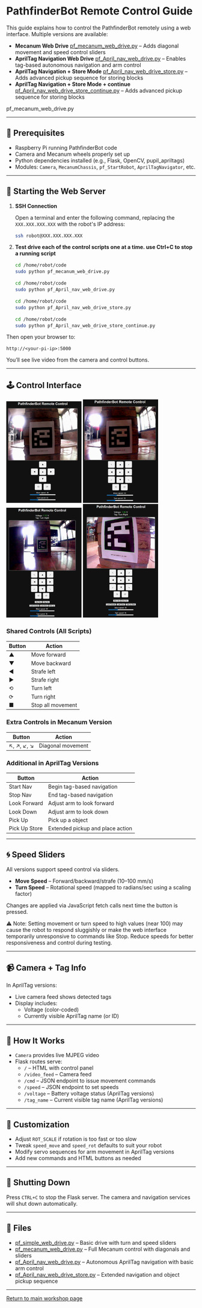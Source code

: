 # PathfinderBot Remote Control Guide

This guide explains how to control the PathfinderBot remotely using a web interface. Multiple versions are available:

- **Mecanum Web Drive** [pf_mecanum_web_drive.py](/code/pf_mecanum_web_drive.py) – Adds diagonal movement and speed control sliders
- **AprilTag Navigation Web Drive** [pf_April_nav_web_drive.py](/code/pf_April_nav_web_drive.py) – Enables tag-based autonomous navigation and arm control
- **AprilTag Navigation + Store Mode** [pf_April_nav_web_drive_store.py](/code/pf_April_nav_web_drive_store.py) – Adds advanced pickup sequence for storing blocks
- **AprilTag Navigation + Store Mode + continue** [pf_April_nav_web_drive_store_continue.py](/code/pf_April_nav_web_drive_store_continue.py) – Adds advanced pickup sequence for storing blocks

pf_mecanum_web_drive.py

---

## 🧰 Prerequisites

- Raspberry Pi running PathfinderBot code
- Camera and Mecanum wheels properly set up
- Python dependencies installed (e.g., Flask, OpenCV, pupil_apriltags)
- Modules: `Camera`, `MecanumChassis`, `pf_StartRobot`, `AprilTagNavigator`, etc.

---

## 🚀 Starting the Web Server

1. **SSH Connection**

   Open a terminal and enter the following command, replacing the `XXX.XXX.XXX.XXX` with the robot's IP address:
   ```bash
   ssh robot@XXX.XXX.XXX.XXX
   ```

2. **Test drive each of the control scripts one at a time.  use Ctrl+C to stop a running script**
     
   ```bash
   cd /home/robot/code
   sudo python pf_mecanum_web_drive.py
   ```
   
   
   ```bash
   cd /home/robot/code
   sudo python pf_April_nav_web_drive.py
   ```
   
   
   ```bash
   cd /home/robot/code
   sudo python pf_April_nav_web_drive_store.py
   ```

   ```bash
   cd /home/robot/code
   sudo python pf_April_nav_web_drive_store_continue.py
   ```

Then open your browser to:

```
http://<your-pi-ip>:5000
```

You’ll see live video from the camera and control buttons.

---

## 🕹️ Control Interface

  <img src="/zzimages/pf_simple_web_drive.jpg" width="200" >   <img src="/zzimages/pf_mecanum_web_drive.jpg" width="200" >   <img src="/zzimages/pf_April_nav_web_drive.jpg" width="200" >   <img src="/zzimages/pf_April_nav_web_drive_store.jpg" width="200" > 


### Shared Controls (All Scripts)

| Button         | Action               |
|----------------|----------------------|
| ▲              | Move forward         |
| ▼              | Move backward        |
| ◀              | Strafe left          |
| ▶              | Strafe right         |
| ⟲              | Turn left            |
| ⟳              | Turn right           |
| ■              | Stop all movement    |

### Extra Controls in Mecanum Version

| Button         | Action                          |
|----------------|----------------------------------|
| ↖, ↗, ↙, ↘     | Diagonal movement               |

### Additional in AprilTag Versions

| Button         | Action                          |
|----------------|----------------------------------|
| Start Nav      | Begin tag-based navigation       |
| Stop Nav       | End tag-based navigation         |
| Look Forward   | Adjust arm to look forward       |
| Look Down      | Adjust arm to look down          |
| Pick Up        | Pick up a object        |
| Pick Up Store  | Extended pickup and place action |

---

## 🌀 Speed Sliders

All versions support speed control via sliders.

- **Move Speed** – Forward/backward/strafe (10–100 mm/s)
- **Turn Speed** – Rotational speed (mapped to radians/sec using a scaling factor)

Changes are applied via JavaScript fetch calls next time the button is pressed.

⚠️ Note: Setting movement or turn speed to high values (near 100) may cause the robot to respond sluggishly or make the web interface temporarily unresponsive to commands like Stop. Reduce speeds for better responsiveness and control during testing. 



---

## 📹 Camera + Tag Info

In AprilTag versions:

- Live camera feed shows detected tags
- Display includes:
  - Voltage (color-coded)
  - Currently visible AprilTag name (or ID)

---

## 🧠 How It Works

- `Camera` provides live MJPEG video
- Flask routes serve:
  - `/` – HTML with control panel
  - `/video_feed` – Camera feed
  - `/cmd` – JSON endpoint to issue movement commands
  - `/speed` – JSON endpoint to set speeds
  - `/voltage` – Battery voltage status (AprilTag versions)
  - `/tag_name` – Current visible tag name (AprilTag versions)

---

## 🧪 Customization

- Adjust `ROT_SCALE` if rotation is too fast or too slow
- Tweak `speed_move` and `speed_rot` defaults to suit your robot
- Modify servo sequences for arm movement in AprilTag versions
- Add new commands and HTML buttons as needed

---

## 🛑 Shutting Down

Press `CTRL+C` to stop the Flask server. The camera and navigation services will shut down automatically.

---

## 📁 Files

- [pf_simple_web_drive.py](/code/pf_simple_web_drive.py) – Basic drive with turn and speed sliders
- [pf_mecanum_web_drive.py](/code/pf_mecanum_web_drive.py) – Full Mecanum control with diagonals and sliders
- [pf_April_nav_web_drive.py](/code/pf_April_nav_web_drive.py) – Autonomous AprilTag navigation with basic arm control
- [pf_April_nav_web_drive_store.py](/code/pf_April_nav_web_drive_store.py) – Extended navigation and object pickup sequence

---

[Return to main workshop page](/README.md)
